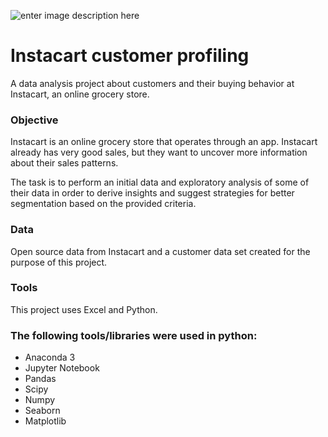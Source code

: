![enter image description here](https://camo.githubusercontent.com/863cedf6b3eb9b564161189b25ac326c2ea9d6883089b00998cc354b07a20b7c/68747470733a2f2f75706c6f61642e77696b696d656469612e6f72672f77696b6970656469612f636f6d6d6f6e732f392f39662f496e737461636172745f6c6f676f5f616e645f776f72646d61726b2e737667)

# Instacart customer profiling
A data analysis project about customers and their buying behavior at Instacart, an online grocery store.

### Objective
Instacart is an online grocery store that operates through an app. Instacart already has very good sales, but they want to uncover more information about their sales patterns.

The task is to perform an initial data and exploratory analysis of some of their data in order to derive insights and suggest strategies for better segmentation based on the provided criteria.

### Data
Open source data from Instacart and a customer data set created for the purpose of this project.

### Tools
This project uses Excel and Python. 

### The following tools/libraries were used in python:
- Anaconda 3
- Jupyter Notebook
- Pandas
- Scipy
- Numpy
- Seaborn
- Matplotlib


